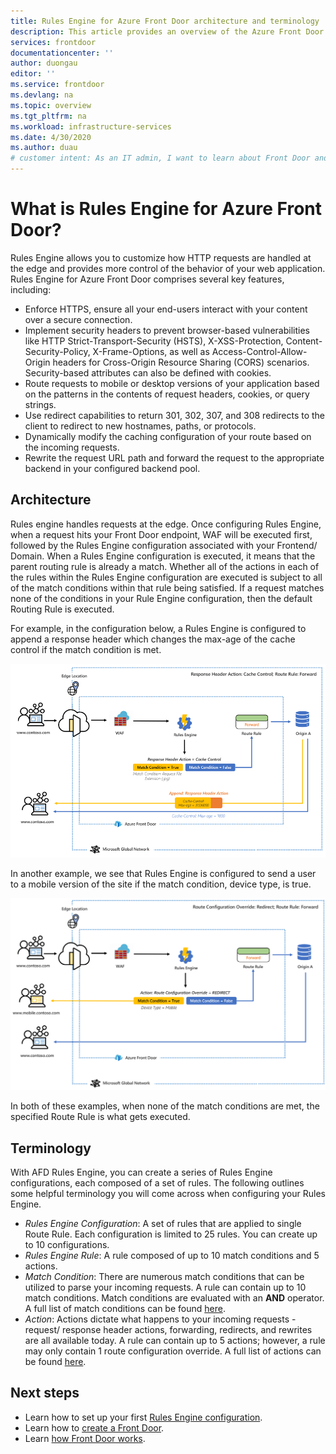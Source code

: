 ```yaml
---
title: Rules Engine for Azure Front Door architecture and terminology
description: This article provides an overview of the Azure Front Door Rules Engine feature. 
services: frontdoor
documentationcenter: ''
author: duongau
editor: ''
ms.service: frontdoor
ms.devlang: na
ms.topic: overview
ms.tgt_pltfrm: na
ms.workload: infrastructure-services
ms.date: 4/30/2020
ms.author: duau
# customer intent: As an IT admin, I want to learn about Front Door and what the Rules Engine feature does. 
---
```


# What is Rules Engine for Azure Front Door? 

Rules Engine allows you to customize how HTTP requests are handled at the edge and provides more control of the behavior of your web application. Rules Engine for Azure Front Door comprises several key features, including:

- Enforce HTTPS, ensure all your end-users interact with your content over a secure connection.
- Implement security headers to prevent browser-based vulnerabilities like HTTP Strict-Transport-Security (HSTS), X-XSS-Protection, Content-Security-Policy, X-Frame-Options, as well as Access-Control-Allow-Origin headers for Cross-Origin Resource Sharing (CORS) scenarios. Security-based attributes can also be defined with cookies.
- Route requests to mobile or desktop versions of your application based on the patterns in the contents of request headers, cookies, or query strings.
- Use redirect capabilities to return 301, 302, 307, and 308 redirects to the client to redirect to new hostnames, paths, or protocols.
- Dynamically modify the caching configuration of your route based on the incoming requests.
- Rewrite the request URL path and forward the request to the appropriate backend in your configured backend pool.

## Architecture 

Rules engine handles requests at the edge. Once configuring Rules Engine, when a request hits your Front Door endpoint, WAF will be executed first, followed by the Rules Engine configuration associated with your Frontend/ Domain. When a Rules Engine configuration is executed, it means that the parent routing rule is already a match. Whether all of the actions in each of the rules within the Rules Engine configuration are executed is subject to all of the match conditions within that rule being satisfied. If a request matches none of the conditions in your Rule Engine configuration, then the default Routing Rule is executed. 

For example, in the configuration below, a Rules Engine is configured to append a response header which changes the max-age of the cache control if the match condition is met. 

![response header action](./media/front-door-rules-engine/rules-engine-architecture-3.png)

In another example, we see that Rules Engine is configured to send a user to a mobile version of the site if the match condition, device type, is true. 

![route configuration override](./media/front-door-rules-engine/rules-engine-architecture-1.png)

In both of these examples, when none of the match conditions are met, the specified Route Rule is what gets executed. 

## Terminology 

With AFD Rules Engine, you can create a series of Rules Engine configurations, each composed of a set of rules. The following outlines some helpful terminology you will come across when configuring your Rules Engine. 

- *Rules Engine Configuration*: A set of rules that are applied to single Route Rule. Each configuration is limited to 25 rules. You can create up to 10 configurations. 
- *Rules Engine Rule*: A rule composed of up to 10 match conditions and 5 actions.
- *Match Condition*: There are numerous match conditions that can be utilized to parse your incoming requests. A rule can contain up to 10 match conditions. Match conditions are evaluated with an **AND** operator. A full list of match conditions can  be found [here](front-door-rules-engine-match-conditions.md). 
- *Action*: Actions dictate what happens to your incoming requests - request/ response header actions, forwarding, redirects, and rewrites are all available today. A rule can contain up to 5 actions; however, a rule may only contain 1 route configuration override.  A full list of actions can be found [here](front-door-rules-engine-actions.md).


## Next steps

- Learn how to set up your first [Rules Engine configuration](front-door-tutorial-rules-engine.md). 
- Learn how to [create a Front Door](quickstart-create-front-door.md).
- Learn [how Front Door works](front-door-routing-architecture.md).
